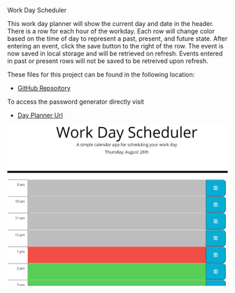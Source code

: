 Work Day Scheduler

This work day planner will show the current day and date in the header. There is a row for each hour
of the workday.  Each row will change color based on the time of day to represent a past, present, and future state.
After entering an event, click the save button to the right of the row.  The event is now saved in local storage and 
will be retrieved on refresh. Events entered in past or present rows will not be saved to be retreived upon refresh.

These files for this project can be found in the following location:

* [GitHub Repsoitory](https://github.com/rgfitzhugh/day-planner)

To access the password generator directly visit

* [Day Planner Url](https://rgfitzhugh.github.io/day-planner/)


![Day-Planner screenshot](Assets/screencapture.JPG)
